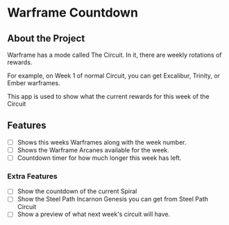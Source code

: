 # Warframe Countdown

## About the Project

Warframe has a mode called The Circuit. In it, there are weekly rotations of rewards.

For example, on Week 1 of normal Circuit, you can get Excalibur, Trinity, or Ember warframes.

This app is used to show what the current rewards for this week of the Circuit

## Features

- [ ] Shows this weeks Warframes along with the week number.
- [ ] Shows the Warframe Arcanes available for the week.
- [ ] Countdown timer for how much longer this week has left.

### Extra Features

- [ ] Show the countdown of the current Spiral
- [ ] Show the Steel Path Incarnon Genesis you can get from Steel Path Circuit
- [ ] Show a preview of what next week's circuit will have.
